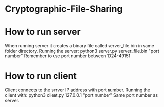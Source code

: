 # Cryptographic-File-Sharing

# How to run server

When running server it creates a binary file called server_file.bin in same folder directory.
Running the server: python3 server.py server_file.bin "port number"
Remember to use port number between 1024-49151

# How to run client

Client connects to the server IP address with port number.
Running the client with: python3 client.py 127.0.0.1 "port number"
Same port number as server.
